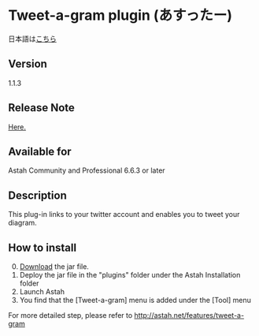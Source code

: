 Tweet-a-gram plugin (あすったー)
===============================================
日本語は[こちら](README_ja.md)


Version
------------
1.1.3  

Release Note
------------
[Here.](release_note.md)  

Available for
------------
Astah Community and Professional 6.6.3 or later  

Description
------------
This plug-in links to your twitter account and enables you to tweet your diagram.  

How to install
------------
0. [Download](https://s3.amazonaws.com/astah_plugins/tweet-a-gram-plugin-1.1.3.jar "Download") the jar file.  
1. Deploy the jar file in the "plugins" folder under the Astah Installation folder  
2. Launch Astah  
3. You find that the [Tweet-a-gram] menu is added under the [Tool] menu  
  
For more detailed step, please refer to http://astah.net/features/tweet-a-gram  
